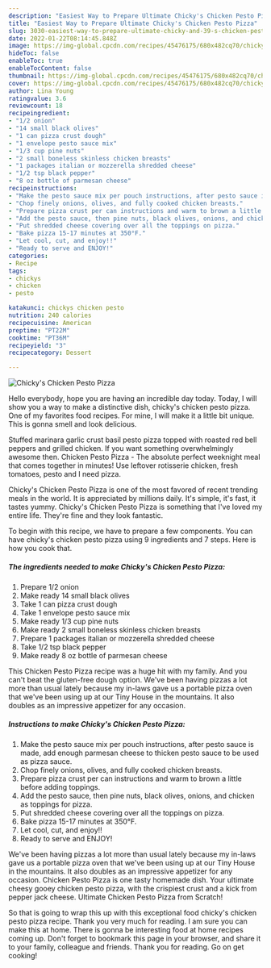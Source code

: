 ```yaml
---
description: "Easiest Way to Prepare Ultimate Chicky's Chicken Pesto Pizza"
title: "Easiest Way to Prepare Ultimate Chicky's Chicken Pesto Pizza"
slug: 3030-easiest-way-to-prepare-ultimate-chicky-and-39-s-chicken-pesto-pizza
date: 2022-01-22T08:14:45.848Z
image: https://img-global.cpcdn.com/recipes/45476175/680x482cq70/chickys-chicken-pesto-pizza-recipe-main-photo.jpg
hideToc: false
enableToc: true
enableTocContent: false
thumbnail: https://img-global.cpcdn.com/recipes/45476175/680x482cq70/chickys-chicken-pesto-pizza-recipe-main-photo.jpg
cover: https://img-global.cpcdn.com/recipes/45476175/680x482cq70/chickys-chicken-pesto-pizza-recipe-main-photo.jpg
author: Lina Young
ratingvalue: 3.6
reviewcount: 18
recipeingredient:
- "1/2 onion"
- "14 small black olives"
- "1 can pizza crust dough"
- "1 envelope pesto sauce mix"
- "1/3 cup pine nuts"
- "2 small boneless skinless chicken breasts"
- "1 packages italian or mozzerella shredded cheese"
- "1/2 tsp black pepper"
- "8 oz bottle of parmesan cheese"
recipeinstructions:
- "Make the pesto sauce mix per pouch instructions, after pesto sauce is made, add enough parmesan cheese to thicken pesto sauce to be used as pizza sauce."
- "Chop finely onions, olives, and fully cooked chicken breasts."
- "Prepare pizza crust per can instructions and warm to brown a little before adding toppings."
- "Add the pesto sauce, then pine nuts, black olives, onions, and chicken as toppings for pizza."
- "Put shredded cheese covering over all the toppings on pizza."
- "Bake pizza 15-17 minutes at 350°F."
- "Let cool, cut, and enjoy!!"
- "Ready to serve and ENJOY!"
categories:
- Recipe
tags:
- chickys
- chicken
- pesto

katakunci: chickys chicken pesto 
nutrition: 240 calories
recipecuisine: American
preptime: "PT22M"
cooktime: "PT36M"
recipeyield: "3"
recipecategory: Dessert

---
```



![Chicky&#39;s Chicken Pesto Pizza](https://img-global.cpcdn.com/recipes/45476175/680x482cq70/chickys-chicken-pesto-pizza-recipe-main-photo.jpg)

Hello everybody, hope you are having an incredible day today. Today, I will show you a way to make a distinctive dish, chicky&#39;s chicken pesto pizza. One of my favorites food recipes. For mine, I will make it a little bit unique. This is gonna smell and look delicious.

Stuffed marinara garlic crust basil pesto pizza topped with roasted red bell peppers and grilled chicken. If you want something overwhelmingly awesome then. Chicken Pesto Pizza - The absolute perfect weeknight meal that comes together in minutes! Use leftover rotisserie chicken, fresh tomatoes, pesto and I need pizza.

Chicky&#39;s Chicken Pesto Pizza is one of the most favored of recent trending meals in the world. It is appreciated by millions daily. It's simple, it's fast, it tastes yummy. Chicky&#39;s Chicken Pesto Pizza is something that I've loved my entire life. They're fine and they look fantastic.


To begin with this recipe, we have to prepare a few components. You can have chicky&#39;s chicken pesto pizza using 9 ingredients and 7 steps. Here is how you cook that.

<!--inarticleads1-->

##### The ingredients needed to make Chicky&#39;s Chicken Pesto Pizza:

1. Prepare 1/2 onion
1. Make ready 14 small black olives
1. Take 1 can pizza crust dough
1. Take 1 envelope pesto sauce mix
1. Make ready 1/3 cup pine nuts
1. Make ready 2 small boneless skinless chicken breasts
1. Prepare 1 packages italian or mozzerella shredded cheese
1. Take 1/2 tsp black pepper
1. Make ready 8 oz bottle of parmesan cheese


This Chicken Pesto Pizza recipe was a huge hit with my family. And you can&#39;t beat the gluten-free dough option. We&#39;ve been having pizzas a lot more than usual lately because my in-laws gave us a portable pizza oven that we&#39;ve been using up at our Tiny House in the mountains. It also doubles as an impressive appetizer for any occasion. 

<!--inarticleads2-->

##### Instructions to make Chicky&#39;s Chicken Pesto Pizza:

1. Make the pesto sauce mix per pouch instructions, after pesto sauce is made, add enough parmesan cheese to thicken pesto sauce to be used as pizza sauce.
1. Chop finely onions, olives, and fully cooked chicken breasts.
1. Prepare pizza crust per can instructions and warm to brown a little before adding toppings.
1. Add the pesto sauce, then pine nuts, black olives, onions, and chicken as toppings for pizza.
1. Put shredded cheese covering over all the toppings on pizza.
1. Bake pizza 15-17 minutes at 350°F.
1. Let cool, cut, and enjoy!!
1. Ready to serve and ENJOY!

We&#39;ve been having pizzas a lot more than usual lately because my in-laws gave us a portable pizza oven that we&#39;ve been using up at our Tiny House in the mountains. It also doubles as an impressive appetizer for any occasion. Chicken Pesto Pizza is one tasty homemade dish. Your ultimate cheesy gooey chicken pesto pizza, with the crispiest crust and a kick from pepper jack cheese. Ultimate Chicken Pesto Pizza from Scratch! 

So that is going to wrap this up with this exceptional food chicky&#39;s chicken pesto pizza recipe. Thank you very much for reading. I am sure you can make this at home. There is gonna be interesting food at home recipes coming up. Don't forget to bookmark this page in your browser, and share it to your family, colleague and friends. Thank you for reading. Go on get cooking!
